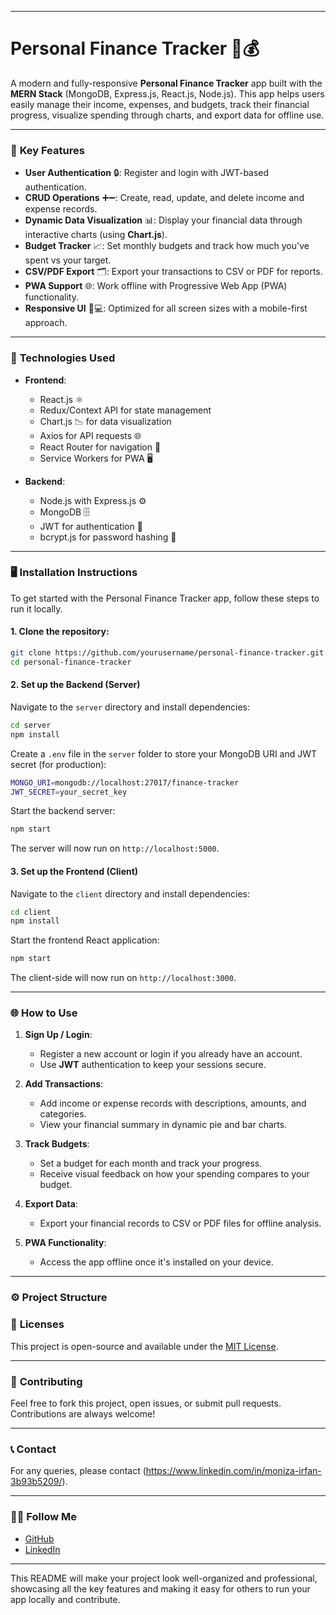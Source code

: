 
---
# Personal Finance Tracker 🏦💰

A modern and fully-responsive **Personal Finance Tracker** app built with the **MERN Stack** (MongoDB, Express.js, React.js, Node.js). This app helps users easily manage their income, expenses, and budgets, track their financial progress, visualize spending through charts, and export data for offline use.

---

### 📌 **Key Features**

- **User Authentication** 🔒: Register and login with JWT-based authentication.
- **CRUD Operations** ➕➖: Create, read, update, and delete income and expense records.
- **Dynamic Data Visualization** 📊: Display your financial data through interactive charts (using **Chart.js**).
- **Budget Tracker** 📈: Set monthly budgets and track how much you've spent vs your target.
- **CSV/PDF Export** 🗂️: Export your transactions to CSV or PDF for reports.
- **PWA Support** 🌐: Work offline with Progressive Web App (PWA) functionality.
- **Responsive UI** 📱💻: Optimized for all screen sizes with a mobile-first approach.

---

### 🔧 **Technologies Used**

- **Frontend**:
  - React.js ⚛️
  - Redux/Context API for state management
  - Chart.js 📉 for data visualization
  - Axios for API requests 🌐
  - React Router for navigation 🔄
  - Service Workers for PWA 🖥️

- **Backend**:
  - Node.js with Express.js ⚙️
  - MongoDB 🗄️
  - JWT for authentication 🔑
  - bcrypt.js for password hashing 🔐

---

### 🖥️ **Installation Instructions**

To get started with the Personal Finance Tracker app, follow these steps to run it locally.

#### 1. **Clone the repository**:
```bash
git clone https://github.com/yourusername/personal-finance-tracker.git
cd personal-finance-tracker
```

#### 2. **Set up the Backend (Server)**

Navigate to the `server` directory and install dependencies:
```bash
cd server
npm install
```

Create a `.env` file in the `server` folder to store your MongoDB URI and JWT secret (for production):
```bash
MONGO_URI=mongodb://localhost:27017/finance-tracker
JWT_SECRET=your_secret_key
```

Start the backend server:
```bash
npm start
```

The server will now run on `http://localhost:5000`.

#### 3. **Set up the Frontend (Client)**

Navigate to the `client` directory and install dependencies:
```bash
cd client
npm install
```

Start the frontend React application:
```bash
npm start
```

The client-side will now run on `http://localhost:3000`.

---

### 🌐 **How to Use**

1. **Sign Up / Login**: 
   - Register a new account or login if you already have an account.
   - Use **JWT** authentication to keep your sessions secure.

2. **Add Transactions**:
   - Add income or expense records with descriptions, amounts, and categories.
   - View your financial summary in dynamic pie and bar charts.

3. **Track Budgets**:
   - Set a budget for each month and track your progress.
   - Receive visual feedback on how your spending compares to your budget.

4. **Export Data**:
   - Export your financial records to CSV or PDF files for offline analysis.

5. **PWA Functionality**:
   - Access the app offline once it's installed on your device.

---

### ⚙️ **Project Structure**


### 📄 **Licenses**

This project is open-source and available under the [MIT License](LICENSE).

---

### 💬 **Contributing**

Feel free to fork this project, open issues, or submit pull requests. Contributions are always welcome!

---

### 📞 **Contact**

For any queries, please contact (https://www.linkedin.com/in/moniza-irfan-3b93b5209/).

---

### 🧑‍💻 **Follow Me**

- [GitHub](https://github.com/MonizaIrfan)
- [LinkedIn](https://www.linkedin.com/in/moniza-irfan-3b93b5209/)

---

This README will make your project look well-organized and professional, showcasing all the key features and making it easy for others to run your app locally and contribute.
